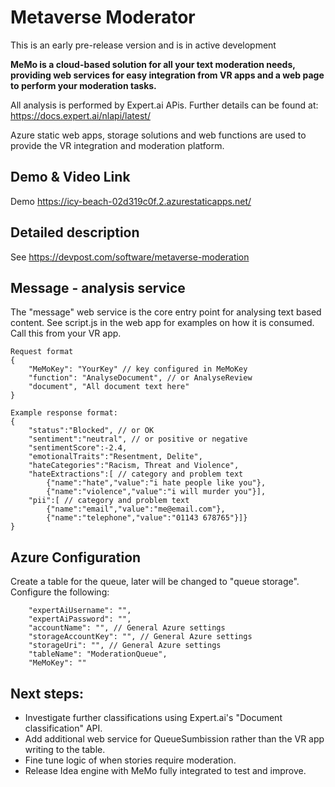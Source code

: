 # Metaverse Moderator

This is an early pre-release version and is in active development

**MeMo is a cloud-based solution for all your text moderation needs, providing web services for easy integration from VR apps and a web page to perform your moderation tasks.**

All analysis is performed by Expert.ai APis.
Further details can be found at: https://docs.expert.ai/nlapi/latest/

Azure static web apps, storage solutions and web functions are used to provide the VR integration and moderation platform.

## Demo & Video Link
Demo https://icy-beach-02d319c0f.2.azurestaticapps.net/

## Detailed description
See https://devpost.com/software/metaverse-moderation

## Message - analysis service
The "message" web service is the core entry point for analysing text based content.
See script.js in the web app for examples on how it is consumed. Call this from your VR app.

```
Request format
{
    "MeMoKey": "YourKey" // key configured in MeMoKey
    "function": "AnalyseDocument", // or AnalyseReview
    "document", "All document text here"
}

Example response format:
{
    "status":"Blocked", // or OK
    "sentiment":"neutral", // or positive or negative
    "sentimentScore":-2.4,
    "emotionalTraits":"Resentment, Delite",
    "hateCategories":"Racism, Threat and Violence",
    "hateExtractions":[ // category and problem text
        {"name":"hate","value":"i hate people like you"},
        {"name":"violence","value":"i will murder you"}],
    "pii":[ // category and problem text
        {"name":"email","value":"me@email.com"},
        {"name":"telephone","value":"01143 678765"}]}
}

```
## Azure Configuration
Create a table for the queue, later will be changed to "queue storage".
Configure the following:
```
    "expertAiUsername": "",
    "expertAiPassword": "",
    "accountName": "", // General Azure settings
    "storageAccountKey": "", // General Azure settings
    "storageUri": "", // General Azure settings
    "tableName": "ModerationQueue", 
    "MeMoKey": ""
```

## Next steps:
- Investigate further classifications using Expert.ai's "Document classification" API.
- Add additional web service for QueueSumbission rather than the VR app writing to the table.
- Fine tune logic of when stories require moderation.
- Release Idea engine with MeMo fully integrated to test and improve.

